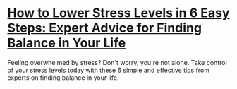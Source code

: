 
# [How to Lower Stress Levels in 6 Easy Steps: Expert Advice for Finding Balance in Your Life](https://www.mindhaste.com/t/stress/how-to-lower-stress-levels-in-6-easy-steps-expert-advice-for-finding-balance-in-your-life-326)

Feeling overwhelmed by stress? Don't worry, you're not alone. Take control of your stress levels today with these 6 simple and effective tips from experts on finding balance in your life.
    